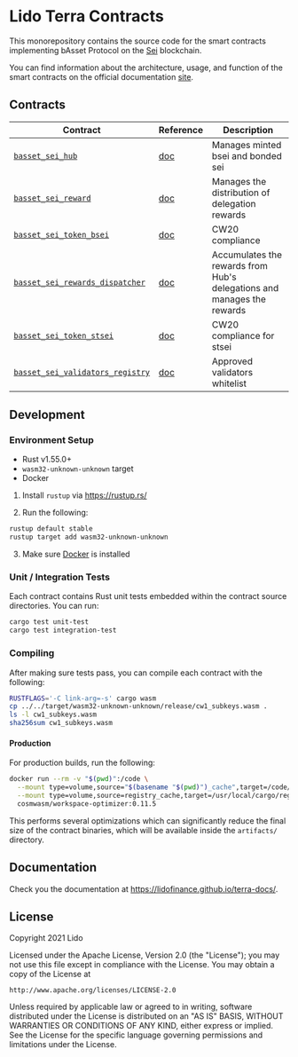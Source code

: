 # Lido Terra Contracts

This monorepository contains the source code for the smart contracts implementing bAsset Protocol on the [Sei](https://seinetwork.io) blockchain.

You can find information about the architecture, usage, and function of the smart contracts on the official documentation [site]().


## Contracts
| Contract                                            | Reference                                              | Description                                                                                                                        |
| --------------------------------------------------- | ------------------------------------------------------ | ---------------------------------------------------------------------------------------------------------------------------------- |
| [`basset_sei_hub`](https://github.com/KryptoniteDAO/krp-staking-contracts/tree/master/contracts/basset_sei_hub)|[doc](https://lidofinance.github.io/terra-docs/contracts/hub)| Manages minted bsei and bonded sei
| [`basset_sei_reward`](https://github.com/KryptoniteDAO/krp-staking-contracts/tree/master/contracts/basset_sei_reward)|[doc](https://lidofinance.github.io/terra-docs/contracts/reward)|Manages the distribution of delegation rewards
| [`basset_sei_token_bsei`](https://github.com/KryptoniteDAO/krp-staking-contracts/tree/master/contracts/basset_sei_token_bsei)| [doc](https://lidofinance.github.io/terra-docs/contracts/basset_sei_token_bsei)|CW20 compliance
| [`basset_sei_rewards_dispatcher`](https://github.com/KryptoniteDAO/krp-staking-contracts/tree/master/contracts/basset_sei_rewards_dispatcher)| [doc](https://lidofinance.github.io/terra-docs/contracts/rewards_dispatcher)|Accumulates the rewards from Hub's delegations and manages the rewards
| [`basset_sei_token_stsei`](https://github.com/KryptoniteDAO/krp-staking-contracts/tree/master/contracts/basset_sei_token_stsei)| [doc](https://lidofinance.github.io/terra-docs/contracts/stLuna_and_bLuna)|CW20 compliance for stsei
| [`basset_sei_validators_registry`](https://github.com/KryptoniteDAO/krp-staking-contracts/tree/master/contracts/basset_sei_validators_registry)| [doc](https://lidofinance.github.io/terra-docs/contracts/validators_registry)|Approved validators whitelist

## Development

### Environment Setup

- Rust v1.55.0+
- `wasm32-unknown-unknown` target
- Docker

1. Install `rustup` via https://rustup.rs/

2. Run the following:

```sh
rustup default stable
rustup target add wasm32-unknown-unknown
```

3. Make sure [Docker](https://www.docker.com/) is installed

### Unit / Integration Tests

Each contract contains Rust unit tests embedded within the contract source directories. You can run:

```sh
cargo test unit-test
cargo test integration-test
```

### Compiling

After making sure tests pass, you can compile each contract with the following:

```sh
RUSTFLAGS='-C link-arg=-s' cargo wasm
cp ../../target/wasm32-unknown-unknown/release/cw1_subkeys.wasm .
ls -l cw1_subkeys.wasm
sha256sum cw1_subkeys.wasm
```

#### Production

For production builds, run the following:

```sh
docker run --rm -v "$(pwd)":/code \
  --mount type=volume,source="$(basename "$(pwd)")_cache",target=/code/target \
  --mount type=volume,source=registry_cache,target=/usr/local/cargo/registry \
  cosmwasm/workspace-optimizer:0.11.5
```

This performs several optimizations which can significantly reduce the final size of the contract binaries, which will be available inside the `artifacts/` directory.

## Documentation

Check you the documentation at https://lidofinance.github.io/terra-docs/.

## License

Copyright 2021 Lido

Licensed under the Apache License, Version 2.0 (the "License");
you may not use this file except in compliance with the License.
You may obtain a copy of the License at

    http://www.apache.org/licenses/LICENSE-2.0

Unless required by applicable law or agreed to in writing, software
distributed under the License is distributed on an "AS IS" BASIS,
WITHOUT WARRANTIES OR CONDITIONS OF ANY KIND, either express or implied.
See the License for the specific language governing permissions and
limitations under the License.
